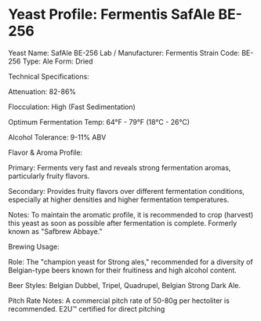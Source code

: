 # Yeast Profile: Fermentis SafAle BE-256

Yeast Name: SafAle BE-256
Lab / Manufacturer: Fermentis
Strain Code: BE-256
Type: Ale
Form: Dried

Technical Specifications:

Attenuation: 82-86%

Flocculation: High (Fast Sedimentation)

Optimum Fermentation Temp: 64°F - 79°F (18°C - 26°C)

Alcohol Tolerance: 9-11% ABV

Flavor & Aroma Profile:

Primary: Ferments very fast and reveals strong fermentation aromas, particularly fruity flavors.

Secondary: Provides fruity flavors over different fermentation conditions, especially at higher densities and higher fermentation temperatures.

Notes: To maintain the aromatic profile, it is recommended to crop (harvest) this yeast as soon as possible after fermentation is complete. Formerly known as "Safbrew Abbaye."

Brewing Usage:

Role: The "champion yeast for Strong ales," recommended for a diversity of Belgian-type beers known for their fruitiness and high alcohol content.

Beer Styles: Belgian Dubbel, Tripel, Quadrupel, Belgian Strong Dark Ale.

Pitch Rate Notes:
A commercial pitch rate of 50-80g per hectoliter is recommended. E2U™ certified for direct pitching
